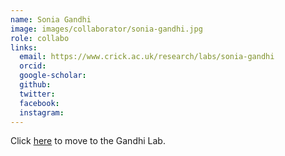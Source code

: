 ```yaml
---
name: Sonia Gandhi
image: images/collaborator/sonia-gandhi.jpg
role: collabo
links:
  email: https://www.crick.ac.uk/research/labs/sonia-gandhi
  orcid:
  google-scholar:
  github:
  twitter:
  facebook:
  instagram: 
---
```


Click <a href="https://www.crick.ac.uk/research/find-a-researcher/sonia-gandhi"> here</a>  to move to the Gandhi Lab.
